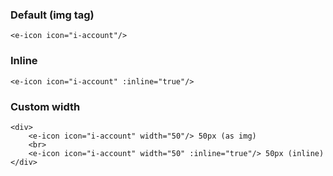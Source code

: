 ### Default (img tag)

```
<e-icon icon="i-account"/>
```

### Inline

```
<e-icon icon="i-account" :inline="true"/>
```

### Custom width

```
<div>
    <e-icon icon="i-account" width="50"/> 50px (as img)
    <br>
    <e-icon icon="i-account" width="50" :inline="true"/> 50px (inline)
</div>
```
